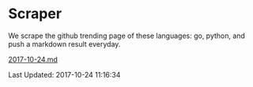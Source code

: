 # Scraper

We scrape the github trending page of these languages: go, python, and push a markdown result everyday.

[2017-10-24.md](https://github.com/borays/Scraper/blob/master/2017-10-24.md)

Last Updated: 2017-10-24 11:16:34